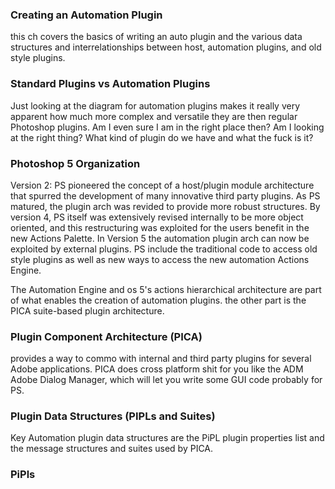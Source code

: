 ### Creating an Automation Plugin

this ch covers the basics of writing an auto plugin and the various data structures and interrelationships between host, automation plugins, and old style plugins. 

### Standard Plugins vs Automation Plugins

Just looking at the diagram for automation plugins makes it really very apparent how much more complex and versatile they are then regular Photoshop plugins. Am I even sure I am in the right place then? Am I looking at the right thing? What kind of plugin do we have and what the fuck is it?

### Photoshop 5 Organization

Version 2: PS pioneered the concept of a host/plugin module architecture that spurred the development of many innovative third party plugins. As PS matured, the plugin arch was revided to provide more robust structures. By version 4, PS itself was extensively revised internally to be more object oriented, and this restructuring was exploited for the users benefit in the new Actions Palette. In Version 5 the automation plugin arch can now be exploited by external plugins. PS include the traditional code to access old style plugins as well as new ways to access the new automation Actions Engine. 

The Automation Engine and os 5's actions hierarchical architecture are part of what enables the creation of automation plugins. the other part is the PICA suite-based plugin architecture. 

### Plugin Component Architecture (PICA)
provides a way to commo with internal and third party plugins for several Adobe applications. 
PICA does cross platform shit for you like the ADM Adobe Dialog Manager, which will let you write some GUI code probably for PS. 

### Plugin Data Structures (PIPLs and Suites)
Key Automation plugin data structures are the PiPL plugin properties list and the message structures and suites used by PICA. 


### PiPls
	
